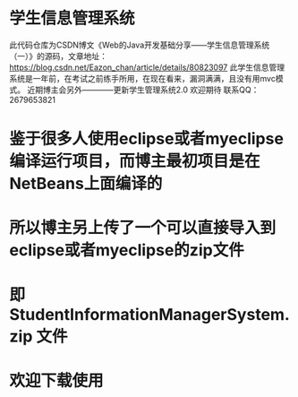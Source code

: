 # 学生信息管理系统
此代码仓库为CSDN博文《Web的Java开发基础分享——学生信息管理系统（一）》的源码，文章地址：https://blog.csdn.net/Eazon_chan/article/details/80823097
此学生信息管理系统是一年前，在考试之前练手所用，在现在看来，漏洞满满，且没有用mvc模式。
近期博主会另外————更新学生管理系统2.0
欢迎期待
联系QQ：2679653821

# 鉴于很多人使用eclipse或者myeclipse编译运行项目，而博主最初项目是在NetBeans上面编译的
# 所以博主另上传了一个可以直接导入到eclipse或者myeclipse的zip文件
# 即 StudentInformationManagerSystem.zip 文件
# 欢迎下载使用